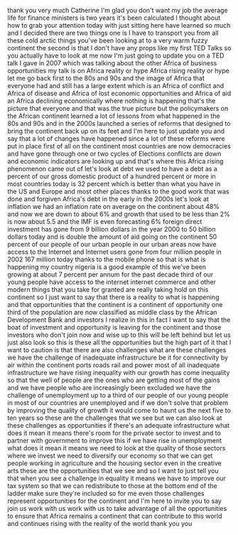 
thank you very much Catherine I&#39;m glad
you don&#39;t want my job the average life
for finance ministers is two years it&#39;s
been calculated I thought about how to
grab your attention today with just
sitting here have learned so much and I
decided there are two things one is I
have to transport you from all these
cold arctic things you&#39;ve been looking
at to a very warm fuzzy continent the
second is that I don&#39;t have any props
like my first TED Talks so you actually
have to look at me now I&#39;m just going to
update you on a TED talk I gave in 2007
which was talking about the other Africa
of business opportunities my talk is on
Africa reality or hype Africa rising
reality or hype let me go back first to
the 80s and 90s and the image of Africa
that everyone had and still has a large
extent which is an Africa of conflict
and Africa of disease and Africa of lost
economic opportunities and Africa of aid
an Africa declining economically where
nothing is happening that&#39;s the picture
that everyone and that was the true
picture but the policymakers on the
African continent learned a lot of
lessons from what happened in the 80s
and 90s and in the 2000s launched a
series of reforms that designed to bring
the continent back up on its feet and
I&#39;m here to just update you and say that
a lot of changes have happened since a
lot of these reforms were put in place
first of all on the continent most
countries are now democracies and have
gone through one or two cycles of
Elections conflicts are down and
economic indicators are looking up and
that&#39;s where this Africa rising
phenomenon came out of let&#39;s look at
debt we used to have a debt as a percent
of our gross domestic product of a
hundred percent or more in most
countries today is 32 percent which is
better than what you have in the US and
Europe and most other places thanks to
the good work that was done and forgiven
Africa&#39;s debt in the early in the 2000s
let&#39;s look at inflation we had an
inflation rate on average on the
continent
about 48% and now we are down to about
6% and growth that used to be less than
2% is now about 5.5 and the IMF is even
forecasting 6% foreign direct investment
has gone from 9 billion dollars in the
year 2000 to 50 billion dollars today
and is double the amount of aid going on
the continent 50 percent of our people
of our urban people in our urban areas
now have access to the Internet and
Internet users gone from four million
people in 2002 167 million today thanks
to the mobile phone so that is what is
happening my country nigeria is a good
example of this we&#39;ve been growing at
about 7 percent per annum for the past
decade third of our young people have
access to the internet internet commerce
and other modern things that you take
for granted are really taking hold on
this continent so I just want to say
that there is a reality to what is
happening and that opportunities that
the continent is a continent of
opportunity one third of the population
are now classified as middle class by
the African Development Bank and
investors I realize in this in fact I
want to say that the boat of investment
and opportunity is leaving for the
continent and those investors who don&#39;t
join now and wise up to this will be
left behind but let us just also look so
this is these all the opportunities but
the high part of it that I want to
caution is that there are also
challenges what are these challenges we
have the challenge of inadequate
infrastructure be it for connectivity by
air within the continent ports roads
rail and power most of all inadequate
infrastructure we have rising inequality
with our growth has come inequality so
that the well of people are the ones who
are getting most of the gains and we
have people who are increasingly been
excluded we have the challenge of
unemployment up to a third of our people
of our young people in most of our
countries are unemployed and if we don&#39;t
solve that problem by improving the
quality of growth it would come to haunt
us
the next five to ten years so these are
the challenges that we see but we can
also look at these challenges as
opportunities if there&#39;s an adequate
infrastructure what does it mean it
means there&#39;s room for the private
sector to invest and to partner with
government to improve this if we have
rise in unemployment what does it mean
it means we need to look at the quality
of those sectors where we invest we need
to diversify our economy so that we can
get people working in agriculture and
the housing sector even in the creative
arts these are the opportunities that we
see and so I want to just tell you that
when you see a challenge in equality it
means we have to improve our tax system
so that we can redistribute to those at
the bottom end of the ladder make sure
they&#39;re included so for me even those
challenges represent opportunities for
the continent and I&#39;m here to invite you
to say join us
work with us work with us to take
advantage of all the opportunities to
ensure that Africa remains a continent
that can contribute to this world and
continues rising with the reality of the
world thank you
you
